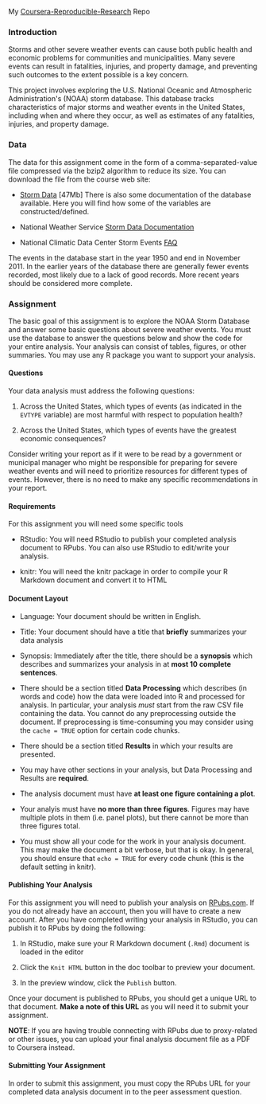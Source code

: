 My [Coursera-Reproducible-Research](https://github.com/beckrw/Coursera-RepResearch-Project2) Repo  

### Introduction

Storms and other severe weather events can cause both public health and economic problems for communities and municipalities. Many severe events can result in fatalities, injuries, and property damage, and preventing such outcomes to the extent possible is a key concern.

This project involves exploring the U.S. National Oceanic and Atmospheric Administration's (NOAA) storm database. This database tracks characteristics of major storms and weather events in the United States, including when and where they occur, as well as estimates of any fatalities, injuries, and property damage.

### Data

The data for this assignment come in the form of a comma-separated-value file compressed via the bzip2 algorithm to reduce its size. You can download the file from the course web site:

* [Storm Data](https://d396qusza40orc.cloudfront.net/repdata%2Fdata%2FStormData.csv.bz2) [47Mb]
There is also some documentation of the database available. Here you will find how some of the variables are constructed/defined.

* National Weather Service [Storm Data Documentation](https://d396qusza40orc.cloudfront.net/repdata%2Fpeer2_doc%2Fpd01016005curr.pdf)

* National Climatic Data Center Storm Events [FAQ](https://d396qusza40orc.cloudfront.net/repdata%2Fpeer2_doc%2FNCDC%20Storm%20Events-FAQ%20Page.pdf)

The events in the database start in the year 1950 and end in November 2011. In the earlier years of the database there are generally fewer events recorded, most likely due to a lack of good records. More recent years should be considered more complete.

### Assignment

The basic goal of this assignment is to explore the NOAA Storm Database and answer some basic questions about severe weather events. You must use the database to answer the questions below and show the code for your entire analysis. Your analysis can consist of tables, figures, or other summaries. You may use any R package you want to support your analysis.

#### Questions

Your data analysis must address the following questions:

1. Across the United States, which types of events (as indicated in the `EVTYPE` variable) are most harmful with respect to population health?

2. Across the United States, which types of events have the greatest economic consequences?

Consider writing your report as if it were to be read by a government or municipal manager who might be responsible for preparing for severe weather events and will need to prioritize resources for different types of events. However, there is no need to make any specific recommendations in your report.

#### Requirements

For this assignment you will need some specific tools

* RStudio: You will need RStudio to publish your completed analysis document to RPubs. You can also use RStudio to edit/write your analysis.

* knitr: You will need the knitr package in order to compile your R Markdown document and convert it to HTML

#### Document Layout

* Language: Your document should be written in English.

* Title: Your document should have a title that <b>briefly</b> summarizes your data analysis

* Synopsis: Immediately after the title, there should be a <b>synopsis</b> which describes and summarizes your analysis in at <b>most 10 complete sentences</b>.

* There should be a section titled <b>Data Processing</b> which describes (in words and code) how the data were loaded into R and processed for analysis. In particular, your analysis <i>must</i> start from the raw CSV file containing the data. You cannot do any preprocessing outside the document. If preprocessing is time-consuming you may consider using the `cache = TRUE` option for certain code chunks.

* There should be a section titled <b>Results</b> in which your results are presented.

* You may have other sections in your analysis, but Data Processing and Results are <b>required</b>.

* The analysis document must have <b>at least one figure containing a plot</b>.

* Your analyis must have <b>no more than three figures</b>. Figures may have multiple plots in them (i.e. panel plots), but there cannot be more than three figures total.

* You must show all your code for the work in your analysis document. This may make the document a bit verbose, but that is okay. In general, you should ensure that `echo = TRUE` for every code chunk (this is the default setting in knitr).

#### Publishing Your Analysis

For this assignment you will need to publish your analysis on [RPubs.com](http://rpubs.com/). If you do not already have an account, then you will have to create a new account. After you have completed writing your analysis in RStudio, you can publish it to RPubs by doing the following:

1. In RStudio, make sure your R Markdown document (`.Rmd`) document is loaded in the editor

2. Click the `Knit HTML` button in the doc toolbar to preview your document.

3. In the preview window, click the `Publish` button.

Once your document is published to RPubs, you should get a unique URL to that document. <b>Make a note of this URL</b> as you will need it to submit your assignment.

<b>NOTE</b>: If you are having trouble connecting with RPubs due to proxy-related or other issues, you can upload your final analysis document file as a PDF to Coursera instead.

#### Submitting Your Assignment

In order to submit this assignment, you must copy the RPubs URL for your completed data analysis document in to the peer assessment question.
